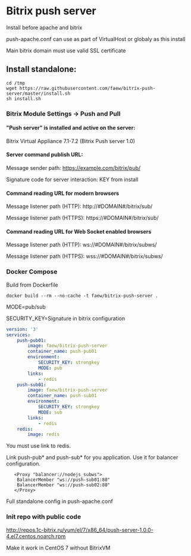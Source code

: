 # Bitrix push server

Install before apache and bitrix

push-apache.conf can use as part of VirtualHost or globaly as this install

Main bitrix domain must use valid SSL certificate

## Install standalone:
```console
cd /tmp
wget https://raw.githubusercontent.com/faew/bitrix-push-server/master/install.sh
sh install.sh
```

### Bitrix Module Settings	-> Push and Pull

#### "Push server" is installed and active on the server:
Bitrix Virtual Appliance 7.1-7.2 (Bitrix Push server 1.0)

#### Server command publish URL:
Message sender path: https://example.com/bitrix/pub/

Signature code for server interaction: KEY from install

#### Command reading URL for modern browsers
Message listener path (HTTP): http://#DOMAIN#/bitrix/sub/

Message listener path (HTTPS): https://#DOMAIN#/bitrix/sub/

#### Command reading URL for Web Socket enabled browsers
Message listener path (HTTP): ws://#DOMAIN#/bitrix/subws/

Message listener path (HTTPS): wss://#DOMAIN#/bitrix/subws/

### Docker Compose

Build from Dockerfile
```console
docker build --rm --no-cache -t faew/bitrix-push-server .
```
MODE=pub/sub

SECURITY_KEY=Signature in bitrix configuration

```yaml
version: '3'
services:
    push-pub01:
        image: faew/bitrix-push-server
        container_name: push-pub01
        environment:
            SECURITY_KEY: strongkey
            MODE: pub
        links:
            - redis
    push-sub01:
        image: faew/bitrix-push-server
        container_name: push-sub01
        environment:
            SECURITY_KEY: strongkey
            MODE: sub
        links:
            - redis
    redis:
        image: redis
```
You must use link to redis.

Link push-pub* and push-sub* for you application.
Use it for balancer configuration.

```
   <Proxy "balancer://nodejs_subws">
    BalancerMember "ws://push-sub01:80"
    BalancerMember "ws://push-sub02:80"
   </Proxy>
```

Full standalone config in push-apache.conf

### Init repo with public code
http://repos.1c-bitrix.ru/yum/el/7/x86_64/push-server-1.0.0-4.el7.centos.noarch.rpm

Make it work in CentOS 7 without BitrixVM
